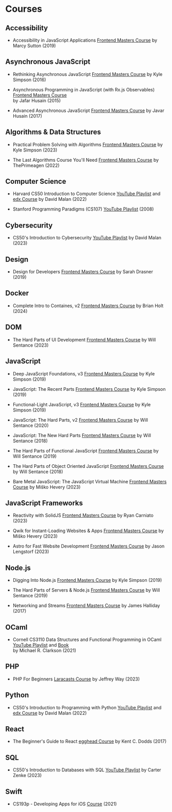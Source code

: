 # Courses

## Accessibility

- Accessibility in JavaScript Applications
[Frontend Masters Course](https://frontendmasters.com/courses/javascript-accessibility/) by Marcy Sutton (2019)

## Asynchronous JavaScript

- Rethinking Asynchronous JavaScript
[Frontend Masters Course](https://frontendmasters.com/courses/rethinking-async-js/) by Kyle Simpson (2016)

- Asynchronous Programming in JavaScript (with Rx.js Observables)
[Frontend Masters Course](https://frontendmasters.com/courses/asynchronous-javascript/) <br/> by Jafar Husain (2015)

- Advanced Asynchronous JavaScript
[Frontend Masters Course](https://frontendmasters.com/courses/advanced-async-js/) by Javar Husain (2017)

## Algorithms & Data Structures

- Practical Problem Solving with Algorithms
[Frontend Masters Course](https://frontendmasters.com/courses/algorithms-practice/) by Kyle Simpson (2023)

- The Last Algorithms Course You'll Need
[Frontend Masters Course](https://frontendmasters.com/courses/algorithms/) by ThePrimeagen (2022)

## Computer Science

- Harvard CS50 Introduction to Computer Science
[YouTube Playlist](https://www.youtube.com/playlist?list=PLhQjrBD2T380F_inVRXMIHCqLaNUd7bN4) and
[edx Course](https://www.edx.org/course/introduction-computer-science-harvardx-cs50x) by David Malan (2022)

- Stanford Programming Paradigms (CS107)
[YouTube Playlist](https://www.youtube.com/playlist?list=PL9D558D49CA734A02) (2008)

## Cybersecurity

- CS50's Introduction to Cybersecurity 
[YouTube Playlist](https://youtube.com/playlist?list=PLhQjrBD2T383Cqo5I1oRrbC1EKRAKGKUE&si=axuKfScWe2EIzpqU) by David Malan (2023)

## Design

- Design for Developers
[Frontend Masters Course](https://frontendmasters.com/courses/design-for-developers/) by Sarah Drasner (2019)

## Docker

- Complete Intro to Containes, v2
[Frontend Masters Course](https://frontendmasters.com/courses/complete-intro-containers-v2/) by Brian Holt (2024)

## DOM

- The Hard Parts of UI Development
[Frontend Masters Course](https://frontendmasters.com/courses/hard-parts-ui-dev/) by Will Sentance (2023)

## JavaScript

- Deep JavaScript Foundations, v3
[Frontend Masters Course](https://frontendmasters.com/courses/deep-javascript-v3/) by Kyle Simpson (2019)

- JavaScript: The Recent Parts
[Frontend Masters Course](https://frontendmasters.com/courses/js-recent-parts/) by Kyle Simpson (2019)

- Functional-Light JavaScript, v3
[Frontend Masters Course](https://frontendmasters.com/courses/functional-javascript-v3/) by Kyle Simpson (2019)

- JavaScript: The Hard Parts, v2
[Frontend Masters Course](https://frontendmasters.com/courses/javascript-hard-parts-v2/) by Will Sentance (2020)

- JavaScript: The New Hard Parts
[Frontend Masters Course](https://frontendmasters.com/courses/javascript-new-hard-parts/) by Will Sentance (2018)

- The Hard Parts of Functional JavaScript
[Frontend Masters Course](https://frontendmasters.com/courses/functional-js-fundamentals/) by Will Sentance (2019)

- The Hard Parts of Object Oriented JavaScript
[Frontend Masters Course](https://frontendmasters.com/courses/object-oriented-js/) by Will Sentance (2018)

- Bare Metal JavaScript: The JavaScript Virtual Machine
[Frontend Masters Course](https://frontendmasters.com/courses/javascript-cpu-vm/) by Miško Hevery (2023)

## JavaScript Frameworks

- Reactivity with SolidJS
[Frontend Masters Course](https://frontendmasters.com/courses/reactivity-solidjs/) by Ryan Carniato (2023)

- Qwik for Instant-Loading Websites & Apps
[Frontend Masters Course](https://frontendmasters.com/courses/qwik/) by Miško Hevery (2023)

- Astro for Fast Website Development
[Frontend Masters Course](https://frontendmasters.com/courses/astro/) by Jason Lengstorf (2023)

## Node.js

- Digging Into Node.js
[Frontend Masters Course](https://frontendmasters.com/courses/digging-into-node/) by Kyle Simpson (2019)

- The Hard Parts of Servers & Node.js
[Frontend Masters Course](https://frontendmasters.com/courses/servers-node-js/) by Will Sentance (2019)

- Networking and Streams
[Frontend Masters Course](https://frontendmasters.com/courses/networking-streams/) by James Halliday (2017)

## OCaml

- Cornell CS3110 Data Structures and Functional Programming in OCaml
[YouTube Playlist](https://www.youtube.com/playlist?list=PLre5AT9JnKShBOPeuiD9b-I4XROIJhkIU) and
[Book](https://cs3110.github.io/textbook/cover.html) <br/> by Michael R. Clarkson (2021)

## PHP

- PHP For Beginners 
[Laracasts Course](https://laracasts.com/series/php-for-beginners-2023-edition) by Jeffrey Way (2023)

## Python

- CS50's Introduction to Programming with Python
[YouTube Playlist](https://www.youtube.com/playlist?list=PLhQjrBD2T3817j24-GogXmWqO5Q5vYy0V) and
[edx Course](https://www.edx.org/course/cs50s-introduction-to-programming-with-python) by David Malan (2022)

## React

- The Beginner's Guide to React
[egghead Course](https://egghead.io/courses/the-beginner-s-guide-to-react) by Kent C. Dodds (2017)

## SQL

- CS50's Introduction to Databases with SQL
[YouTube Playlist](https://youtube.com/playlist?list=PLhQjrBD2T382v1MBjNOhPu9SiJ1fsD4C0&si=EScJEUYpkoxarbWN) by Carter Zenke (2023)

## Swift

- CS193p - Developing Apps for iOS
[Course](https://cs193p.sites.stanford.edu/) (2021)